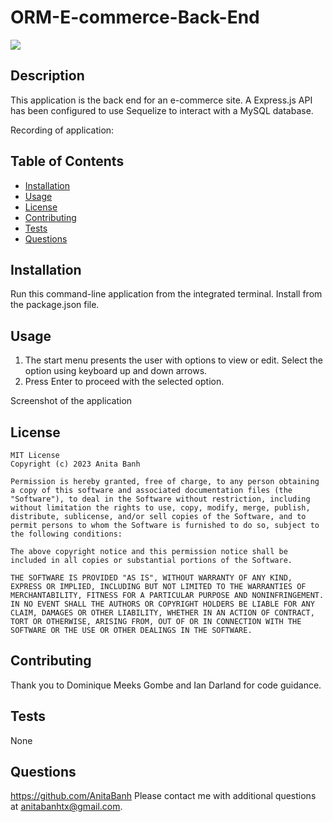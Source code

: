 # ORM-E-commerce-Back-End
  ![](https://img.shields.io/badge/license-MIT-green)
  ## Description
  This application is the back end for an e-commerce site. A Express.js API has been configured to use Sequelize to interact with a MySQL database.
  
  Recording of application:

  ## Table of Contents 

  - [Installation](##installation)
  - [Usage](#usage)
  - [License](#license)
  - [Contributing](#contributing)
  - [Tests](#tests)
  - [Questions](#questions)

  ## Installation
  Run this command-line application from the integrated terminal. Install from the package.json file.

  ## Usage
  1) The start menu presents the user with options to view or edit. Select the option using keyboard up and down arrows.
  2) Press Enter to proceed with the selected option.

Screenshot of the application  

  
  ## License
    MIT License
    Copyright (c) 2023 Anita Banh
    
    Permission is hereby granted, free of charge, to any person obtaining a copy of this software and associated documentation files (the "Software"), to deal in the Software without restriction, including without limitation the rights to use, copy, modify, merge, publish, distribute, sublicense, and/or sell copies of the Software, and to permit persons to whom the Software is furnished to do so, subject to the following conditions:
    
    The above copyright notice and this permission notice shall be included in all copies or substantial portions of the Software.
    
    THE SOFTWARE IS PROVIDED "AS IS", WITHOUT WARRANTY OF ANY KIND, EXPRESS OR IMPLIED, INCLUDING BUT NOT LIMITED TO THE WARRANTIES OF MERCHANTABILITY, FITNESS FOR A PARTICULAR PURPOSE AND NONINFRINGEMENT. IN NO EVENT SHALL THE AUTHORS OR COPYRIGHT HOLDERS BE LIABLE FOR ANY CLAIM, DAMAGES OR OTHER LIABILITY, WHETHER IN AN ACTION OF CONTRACT, TORT OR OTHERWISE, ARISING FROM, OUT OF OR IN CONNECTION WITH THE SOFTWARE OR THE USE OR OTHER DEALINGS IN THE SOFTWARE.
  ## Contributing
  Thank you to Dominique Meeks Gombe and Ian Darland for code guidance.

  ## Tests
  None

  ## Questions
  <https://github.com/AnitaBanh>
  Please contact me with additional questions at anitabanhtx@gmail.com.
  
